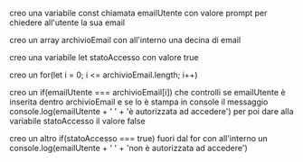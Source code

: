 creo una variabile const chiamata emailUtente con valore prompt per chiedere all'utente la sua email

creo un array archivioEmail con all'interno una decina di email 

creo una variabile let statoAccesso con valore true



creo un for(let i = 0; i <= archivioEmail.length; i++)

creo un if(emailUtente === archivioEmail[i]) che controlli se emailUtente è inserita dentro archivioEmail e se lo è stampa in console il messaggio console.log(emailUtente + ' ' + 'è autorizzata ad accedere') per poi dare alla variabile statoAccesso il valore false

creo un altro if(statoAccesso === true) fuori dal for con all'interno un console.log(emailUtente + ' ' + 'non è autorizzata ad accedere')